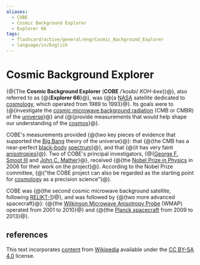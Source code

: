 ```yaml
---
aliases:
  - COBE
  - Cosmic Background Explorer
  - Explorer 66
tags:
  - flashcard/active/general/eng/Cosmic_Background_Explorer
  - language/in/English
---
```


# Cosmic Background Explorer

{@{The __Cosmic Background Explorer__ (__COBE__ /ˈkoʊbi/ _KOH-bee_)}@}, also referred to as {@{__Explorer 66__}@}, was {@{a [NASA](NASA.md) satellite dedicated to [cosmology](physical%20cosmology.md), which operated from 1989 to 1993}@}. Its goals were to {@{investigate the [cosmic microwave background radiation](cosmic%20microwave%20background.md) (CMB or CMBR) of the [universe](universe.md)}@} and {@{provide measurements that would help shape our understanding of the [cosmos](cosmos.md)}@}. <!--SR:!2027-02-03,686,330!2025-06-15,211,310!2026-02-10,307,230!2025-08-01,254,290!2026-02-13,395,310-->

COBE's measurements provided {@{two key pieces of evidence that supported the [Big Bang](Big%20Bang.md) theory of the universe}@}: that {@{the CMB has a near-perfect [black-body](black%20body.md) [spectrum](electromagnetic%20spectrum.md)}@}, and that {@{it has very faint [anisotropies](anisotropy.md)}@}. Two of COBE's principal investigators, {@{[George F. Smoot III](George%20Smoot.md) and [John C. Mather](John%20C.%20Mather.md)}@}, received {@{the [Nobel Prize in Physics](Nobel%20Prize%20in%20Physics.md) in 2006 for their work on the project}@}. According to the Nobel Prize committee, {@{"the COBE project can also be regarded as the starting point for [cosmology](cosmology.md) as a precision science"}@}. <!--SR:!2025-07-30,266,330!2025-07-25,262,330!2025-08-06,271,330!2025-08-14,261,290!2025-05-18,173,270!2025-07-27,262,330-->

COBE was {@{the second cosmic microwave background satellite, following [RELIKT-1](RELIKT-1.md)}@}, and was followed by {@{two more advanced spacecraft}@}: {@{the [Wilkinson Microwave Anisotropy Probe](Wilkinson%20Microwave%20Anisotropy%20Probe.md) (WMAP) operated from 2001 to 2010}@} and {@{the [Planck spacecraft](Planck%20(spacecraft).md) from 2009 to 2013}@}. <!--SR:!2025-07-26,221,270!2026-04-25,458,310!2025-08-23,209,230!2025-07-19,228,270-->

## references

This text incorporates [content](https://en.wikipedia.org/wiki/Cosmic_Background_Explorer) from [Wikipedia](Wikipedia.md) available under the [CC BY-SA 4.0](https://creativecommons.org/licenses/by-sa/4.0/) license.
